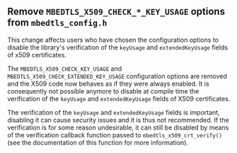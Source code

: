 Remove `MBEDTLS_X509_CHECK_*_KEY_USAGE` options from `mbedtls_config.h`
-------------------------------------------------------------------

This change affects users who have chosen the configuration options to disable the
library's verification of the `keyUsage` and `extendedKeyUsage` fields of x509
certificates.

The `MBEDTLS_X509_CHECK_KEY_USAGE` and `MBEDTLS_X509_CHECK_EXTENDED_KEY_USAGE`
configuration options are removed and the X509 code now behaves as if they were
always enabled. It is consequently not possible anymore to disable at compile
time the verification of the `keyUsage` and `extendedKeyUsage` fields of X509
certificates.

The verification of the `keyUsage` and `extendedKeyUsage` fields is important,
disabling it can cause security issues and it is thus not recommended. If the
verification is for some reason undesirable, it can still be disabled by means
of the verification callback function passed to `mbedtls_x509_crt_verify()` (see
the documentation of this function for more information).
